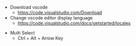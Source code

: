 * Download vscode
  * https://code.visualstudio.com/Download
* Change vscode editor display language
  * https://code.visualstudio.com/docs/getstarted/locales
- Multi Select
  - Ctrl + Alt + Arrow Key





